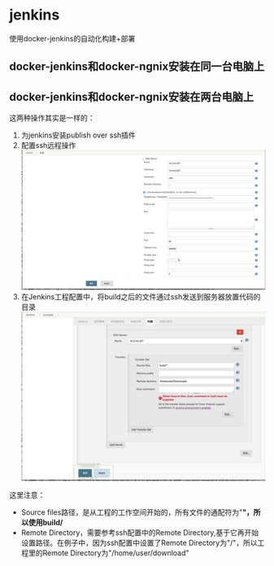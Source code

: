 # jenkins
使用docker-jenkins的自动化构建+部署

## docker-jenkins和docker-ngnix安装在同一台电脑上

## docker-jenkins和docker-ngnix安装在两台电脑上

这两种操作其实是一样的：
1. 为jenkins安装publish over ssh插件
2. 配置ssh远程操作
![](https://raw.githubusercontent.com/jackgreentemp/jenkins/master/Jenkins%E5%9C%A8mac%E7%94%B5%E8%84%91build%E4%B9%8B%E5%90%8E%E5%B0%86%E4%BB%A3%E7%A0%81%E9%83%A8%E7%BD%B2%E5%88%B0%E5%8F%A6%E4%B8%80%E5%8F%B0%E7%94%B5%E8%84%91%E7%9A%84%E8%99%9A%E6%8B%9F%E6%9C%BAlinux/%E7%B3%BB%E7%BB%9F%E7%AE%A1%E7%90%86-%E7%B3%BB%E7%BB%9F%E8%AE%BE%E7%BD%AE-publish%20over%20ssh.png)
3. 在Jenkins工程配置中，将build之后的文件通过ssh发送到服务器放置代码的目录
![](https://raw.githubusercontent.com/jackgreentemp/jenkins/master/Jenkins%E5%9C%A8mac%E7%94%B5%E8%84%91build%E4%B9%8B%E5%90%8E%E5%B0%86%E4%BB%A3%E7%A0%81%E9%83%A8%E7%BD%B2%E5%88%B0%E5%8F%A6%E4%B8%80%E5%8F%B0%E7%94%B5%E8%84%91%E7%9A%84%E8%99%9A%E6%8B%9F%E6%9C%BAlinux/%E5%B7%A5%E7%A8%8B%E9%85%8D%E7%BD%AE.png)

这里注意：
- Source files路径，是从工程的工作空间开始的，所有文件的通配符为"**"，所以使用build/**
- Remote Directory，需要参考ssh配置中的Remote Directory,基于它再开始设置路径。在例子中，因为ssh配置中设置了Remote Directory为"/"，所以工程里的Remote Directory为"/home/user/download"
